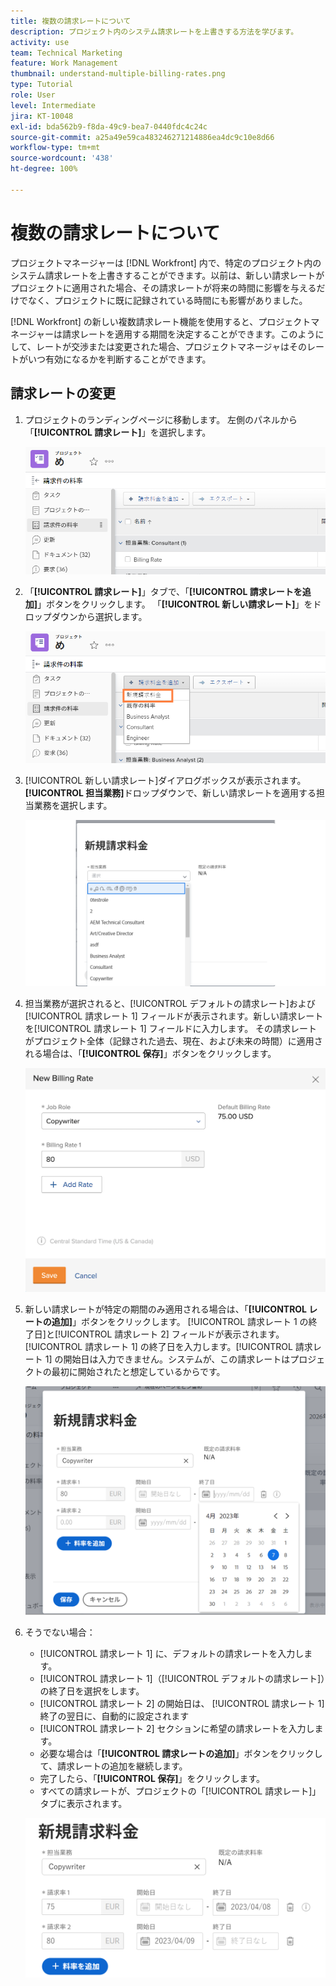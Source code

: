 ```yaml
---
title: 複数の請求レートについて
description: プロジェクト内のシステム請求レートを上書きする方法を学びます。
activity: use
team: Technical Marketing
feature: Work Management
thumbnail: understand-multiple-billing-rates.png
type: Tutorial
role: User
level: Intermediate
jira: KT-10048
exl-id: bda562b9-f8da-49c9-bea7-0440fdc4c24c
source-git-commit: a25a49e59ca483246271214886ea4dc9c10e8d66
workflow-type: tm+mt
source-wordcount: '438'
ht-degree: 100%

---
```


# 複数の請求レートについて

プロジェクトマネージャーは [!DNL Workfront] 内で、特定のプロジェクト内のシステム請求レートを上書きすることができます。以前は、新しい請求レートがプロジェクトに適用された場合、その請求レートが将来の時間に影響を与えるだけでなく、プロジェクトに既に記録されている時間にも影響がありました。

[!DNL Workfront] の新しい複数請求レート機能を使用すると、プロジェクトマネージャーは請求レートを適用する期間を決定することができます。このようにして、レートが交渉または変更された場合、プロジェクトマネージャはそのレートがいつ有効になるかを判断することができます。

## 請求レートの変更

1. プロジェクトのランディングページに移動します。 左側のパネルから「**[!UICONTROL 請求レート]**」を選択します。

   ![で[!UICONTROL 請求レート]を選択している画像[!DNL Workfront]](assets/project-finances-1.png)

1. 「**[!UICONTROL 請求レート]**」タブで、「**[!UICONTROL 請求レートを追加]**」ボタンをクリックします。 「**[!UICONTROL 新しい請求レート]**」をドロップダウンから選択します。

   ![で[!UICONTROL 新しい請求レート]を選択している画像[!DNL Workfront]](assets/project-finances-2.png)

1. [!UICONTROL 新しい請求レート]ダイアログボックスが表示されます。 **[!UICONTROL 担当業務]**&#x200B;ドロップダウンで、新しい請求レートを適用する担当業務を選択します。

   ![ の新しい請求レートで担当業務を選択している画像[!DNL Workfront]](assets/project-finances-3.png)

1. 担当業務が選択されると、[!UICONTROL デフォルトの請求レート]および[!UICONTROL 請求レート 1] フィールドが表示されます。新しい請求レートを[!UICONTROL 請求レート 1] フィールドに入力します。 その請求レートがプロジェクト全体（記録された過去、現在、および未来の時間）に適用される場合は、「**[!UICONTROL 保存]**」ボタンをクリックします。

   ![ でプロジェクト全体に適用される新しい請求レートを保存している画像[!DNL Workfront]](assets/project-finances-5.png)

1. 新しい請求レートが特定の期間のみ適用される場合は、「**[!UICONTROL レートの追加]**」ボタンをクリックします。 [!UICONTROL 請求レート 1 の終了日]と[!UICONTROL 請求レート 2] フィールドが表示されます。 [!UICONTROL 請求レート 1] の終了日を入力します。[!UICONTROL 請求レート 1] の開始日は入力できません。システムが、この請求レートはプロジェクトの最初に開始されたと想定しているからです。

   ![ で、プロジェクト開始から一定期間適用される新しい請求レートを作成している画像[!DNL Workfront]](assets/project-finances-6.png)

1. そうでない場合：

   * [!UICONTROL 請求レート 1] に、デフォルトの請求レートを入力します。
   * [!UICONTROL 請求レート 1]（[!UICONTROL デフォルトの請求レート]）の終了日を選択をします。
   * [!UICONTROL 請求レート 2] の開始日は、 [!UICONTROL 請求レート 1] 終了の翌日に、自動的に設定されます
   * [!UICONTROL 請求レート 2] セクションに希望の請求レートを入力します。
   * 必要な場合は「**[!UICONTROL 請求レートの追加]**」ボタンをクリックして、請求レートの追加を継続します。
   * 完了したら、「**[!UICONTROL 保存]**」をクリックします。
   * すべての請求レートが、プロジェクトの「[!UICONTROL 請求レート]」タブに表示されます。

   ![ で、異なる期間に適用される新しい請求レートを作成している画像。[!DNL Workfront]](assets/project-finances-7.png)
